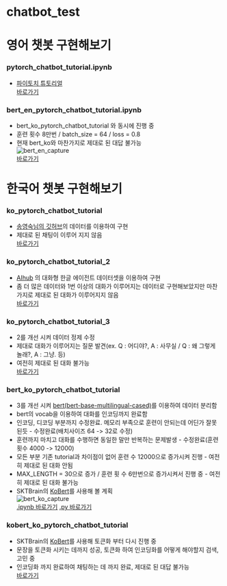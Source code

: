 # chatbot_test

# 영어 챗봇 구현해보기
### pytorch_chatbot_tutorial.ipynb
- [파이토치 튜토리얼](https://tutorials.pytorch.kr/beginner/chatbot_tutorial.html) \
[바로가기](https://github.com/SeungJun9164/chatbot_test/blob/main/pytorch_chatbot_tutorial.ipynb)

### bert_en_pytorch_chatbot_tutorial.ipynb
- bert_ko_pytorch_chatbot_tutorial 와 동시에 진행 중
- 훈련 횟수 8만번 / batch_size = 64 / loss = 0.8 
- 현재 bert_ko와 마찬가지로 제대로 된 대답 불가능 \
![bert_en_capture](https://user-images.githubusercontent.com/60804222/106237097-6a416900-6241-11eb-8162-8f0ffe18fd37.PNG) \
[바로가기](https://github.com/SeungJun9164/chatbot_test/blob/main/bert_en_pytorch_chatbot_tutorial.ipynb)


# 한국어 챗봇 구현해보기
### ko_pytorch_chatbot_tutorial 
- [송영숙님의 깃허브](https://github.com/songys/Chatbot_data)의 데이터를 이용하여 구현
- 제대로 된 채팅이 이루어 지지 않음 \
[바로가기](https://github.com/SeungJun9164/chatbot_test/blob/main/ko_pytorch_chatbot_tutorial.ipynb)

### ko_pytorch_chatbot_tutorial_2
- [AIhub](https://aihub.or.kr) 의 대화형 한글 에이전트 데이터셋을 이용하여 구현
- 좀 더 많은 데이터와 1번 이상의 대화가 이루어지는 데이터로 구현해보았지만 마찬가지로 제대로 된 대화가 이루어지지 않음 \
[바로가기](https://github.com/SeungJun9164/chatbot_test/blob/main/ko_pytorch_chatbot_tutorial_2.ipynb)

### ko_pytorch_chatbot_tutorial_3
- 2를 개선 시켜 데이터 정제 수정
- 제대로 대화가 이루어지는 질문 발견(ex. Q : 어디야?, A : 사무실 / Q : 왜 그렇게 놀래?, A : 그냥. 등)
- 여전히 제대로 된 대화 불가능 \
[바로가기](https://github.com/SeungJun9164/chatbot_test/blob/main/ko_pytorch_chatbot_tutorial_3.ipynb)

### bert_ko_pytorch_chatbot_tutorial
- 3를 개선 시켜 [bert(bert-base-multilingual-cased)](https://arxiv.org/abs/1810.04805)를 이용하여 데이터 분리함
- bert의 vocab을 이용하여 대화를 인코딩까지 완료함
- 인코딩, 디코딩 부분까지 수정완료. 메모리 부족으로 훈련이 안되는데 어딘가 잘못된듯 - 수정완료(배치사이즈 64 -> 32로 수정)
- 훈련까지 마치고 대화를 수행하면 동일한 말만 반복하는 문제발생 - 수정완료(훈련 횟수 4000 -> 12000)
- 모든 부분 기존 tutorial과 차이점이 없어 훈련 수 12000으로 증가시켜 진행 - 여전히 제대로 된 대화 안됨
- MAX_LENGTH = 30으로 증가 / 훈련 횟 수 6만번으로 증가시켜서 진행 중 - 여전히 제대로 된 대화 불가능
- SKTBrain의 [KoBert](https://github.com/SKTBrain/KoBERT)를 사용해 볼 계획 \
![bert_ko_capture](https://user-images.githubusercontent.com/60804222/106237136-7af1df00-6241-11eb-8aa2-7d2a7282e905.PNG) \
[.ipynb 바로가기](https://github.com/SeungJun9164/chatbot_test/blob/main/bert_ko_pytorch_chatbot_tutorial.ipynb)
[.py 바로가기](https://github.com/SeungJun9164/chatbot_test/blob/main/bert_ko_pytorch_chatbot_tutorial.py)

### kobert_ko_pytorch_chatbot_tutorial
- SKTBrain의 [KoBert](https://github.com/SKTBrain/KoBERT)를 사용해 토큰화 부터 다시 진행 중
- 문장을 토큰화 시키는 데까지 성공, 토큰화 하여 인코딩화를 어떻게 해야할지 검색, 고민 중
- 인코딩화 까지 완료하여 채팅하는 데 까지 완료, 제대로 된 대답 불가능 \
[바로가기](https://github.com/SeungJun9164/chatbot_test/blob/main/kobert_ko_pytorch_chatbot_tutorial.ipynb)


